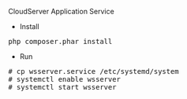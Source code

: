CloudServer Application Service

* Install 

<pre>
php composer.phar install
</pre>

* Run

<pre>
# cp wsserver.service /etc/systemd/system
# systemctl enable wsserver
# systemctl start wsserver
</pre>

